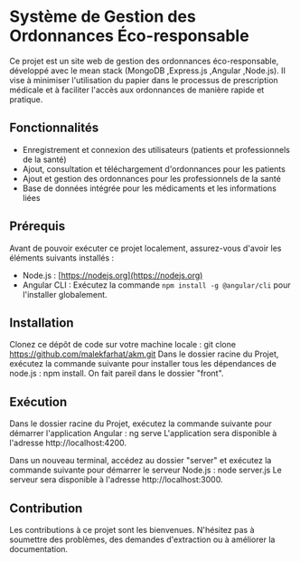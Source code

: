 # Système de Gestion des Ordonnances Éco-responsable

Ce projet est un site web de gestion des ordonnances éco-responsable, développé avec le mean stack (MongoDB ,Express.js ,Angular ,Node.js).
Il vise à minimiser l'utilisation du papier dans le processus de prescription médicale et à faciliter l'accès aux ordonnances de manière rapide et pratique.

## Fonctionnalités

- Enregistrement et connexion des utilisateurs (patients et professionnels de la santé)
- Ajout, consultation et téléchargement d'ordonnances pour les patients
- Ajout et gestion des ordonnances pour les professionnels de la santé
- Base de données intégrée pour les médicaments et les informations liées

## Prérequis

Avant de pouvoir exécuter ce projet localement, assurez-vous d'avoir les éléments suivants installés :

- Node.js : [https://nodejs.org](https://nodejs.org)
- Angular CLI : Exécutez la commande `npm install -g @angular/cli` pour l'installer globalement.

## Installation
Clonez ce dépôt de code sur votre machine locale :
git clone https://github.com/malekfarhat/akm.git
Dans le dossier racine du Projet, exécutez la commande suivante pour installer tous les dépendances de node.js :
npm install.
On fait pareil dans le dossier "front".


## Exécution
Dans le dossier racine du Projet, exécutez la commande suivante pour démarrer l'application Angular :
ng serve
L'application sera disponible à l'adresse http://localhost:4200.

Dans un nouveau terminal, accédez au dossier "server" et exécutez la commande suivante pour démarrer le serveur Node.js :
node server.js
Le serveur sera disponible à l'adresse http://localhost:3000.

## Contribution
Les contributions à ce projet sont les bienvenues. N'hésitez pas à soumettre des problèmes, des demandes d'extraction ou à améliorer la documentation.
